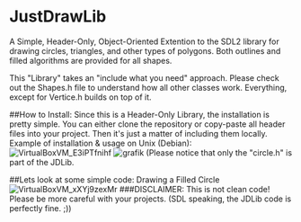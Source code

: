 # JustDrawLib
A Simple, Header-Only, Object-Oriented Extention to the SDL2 library for drawing circles, triangles, and other types of polygons.
Both outlines and filled algorithms are provided for all shapes.

This "Library" takes an "include what you need" approach. Please check out the Shapes.h file to understand how all other classes work.
Everything, except for Vertice.h builds on top of it.

##How to Install:
Since this is a Header-Only Library, the installation is pretty simple. You can either clone the repository or copy-paste all header files into your project. Then it's just a matter of including them locally.
Example of installation & usage on Unix (Debian):
![VirtualBoxVM_E3iPTfnihf](https://user-images.githubusercontent.com/24589394/135331199-78819ce3-3e83-4f09-b9fc-aed39e18cef7.png)
![grafik](https://user-images.githubusercontent.com/24589394/135331395-49d0f60f-8a24-42fa-ba42-102df3daa586.png)
(Please notice that only the "circle.h" is part of the JDLib.

##Lets look at some simple code: Drawing a Filled Circle
![VirtualBoxVM_xXYj9zexMr](https://user-images.githubusercontent.com/24589394/135331520-4cb98ace-ca00-498d-a4a6-065201e9299a.png)
###DISCLAIMER: This is not clean code! Please be more careful with your projects. (SDL speaking, the JDLib code is perfectly fine. ;))
